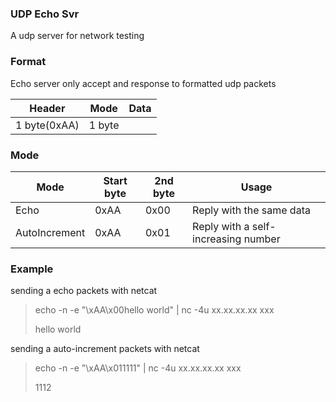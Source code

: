 ### UDP Echo Svr

A udp server for network testing

### Format

Echo server only accept and response to formatted udp packets 

|  Header   | Mode  | Data  |
|  ----  | ----  | ----  | 
|  1 byte(0xAA)  | 1 byte  |   | 

### Mode

|  Mode   | Start byte  | 2nd byte  | Usage  |
|  ----  | ----  | ----  | ----  |
|  Echo | 0xAA | 0x00 | Reply with the same data |
|  AutoIncrement | 0xAA | 0x01| Reply with a self-increasing number |

### Example

sending a echo packets with netcat

> echo -n -e "\xAA\x00hello world" | nc -4u xx.xx.xx.xx xxx
> 
> hello world
>

sending a auto-increment packets with netcat

> echo -n -e "\xAA\x011111" | nc -4u xx.xx.xx.xx xxx
> 
> 1112
